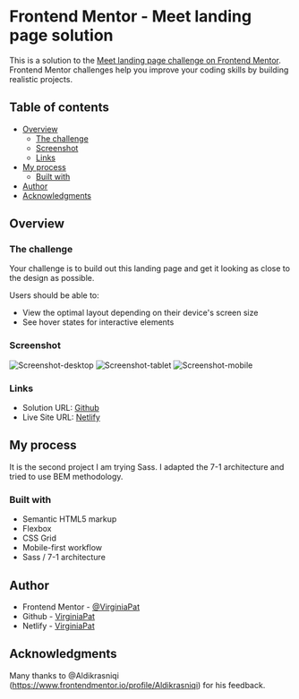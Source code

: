 # Frontend Mentor - Meet landing page solution

This is a solution to the [Meet landing page challenge on Frontend Mentor](https://www.frontendmentor.io/challenges/meet-landing-page-rbTDS6OUR). Frontend Mentor challenges help you improve your coding skills by building realistic projects.

## Table of contents

- [Overview](#overview)
  - [The challenge](#the-challenge)
  - [Screenshot](#screenshot)
  - [Links](#links)
- [My process](#my-process)
  - [Built with](#built-with)
- [Author](#author)
- [Acknowledgments](#acknowledgments)

## Overview

### The challenge

Your challenge is to build out this landing page and get it looking as close to the design as possible.

Users should be able to:

- View the optimal layout depending on their device's screen size
- See hover states for interactive elements

### Screenshot

![Screenshot-desktop](./Screenshot-desktop.png)
![Screenshot-tablet](./Screenshot-tablet.png)
![Screenshot-mobile](./Screenshot-mobile.png)

### Links

- Solution URL: [Github](https://github.com/VirginiaPat/meet-landing-page.git)
- Live Site URL: [Netlify](https://meet-landing-page-virgi.netlify.app/)

## My process

It is the second project I am trying Sass. I adapted the 7-1 architecture and tried to use BEM methodology.

### Built with

- Semantic HTML5 markup
- Flexbox
- CSS Grid
- Mobile-first workflow
- Sass / 7-1 architecture

## Author

- Frontend Mentor - [@VirginiaPat](https://www.frontendmentor.io/profile/VirginiaPat)
- Github - [VirginiaPat ](https://github.com/VirginiaPat)
- Netlify - [VirginiaPat](https://app.netlify.com/teams/virginia-patrika/sites)

## Acknowledgments

Many thanks to @Aldikrasniqi (https://www.frontendmentor.io/profile/Aldikrasniqi) for his feedback.
